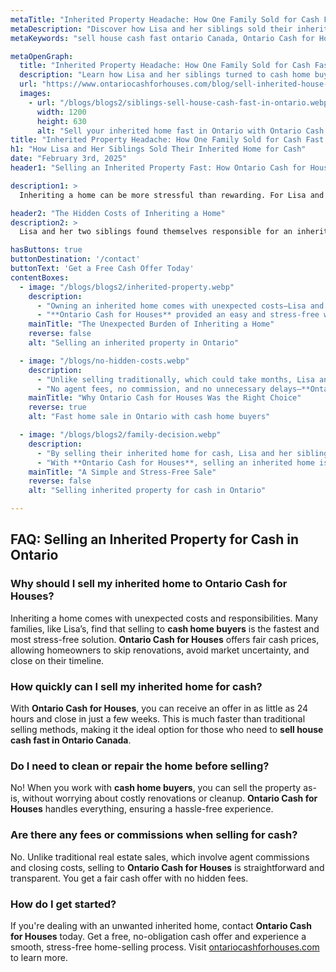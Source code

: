 ```yaml
---
metaTitle: "Inherited Property Headache: How One Family Sold for Cash Fast in Ontario | Ontario Cash for Houses"
metaDescription: "Discover how Lisa and her siblings sold their inherited property quickly and stress-free with Ontario Cash for Houses, avoiding costly upkeep and legal complications."
metaKeywords: "sell house cash fast ontario Canada, Ontario Cash for Houses, cash home buyers"

metaOpenGraph:
  title: "Inherited Property Headache: How One Family Sold for Cash Fast in Ontario"
  description: "Learn how Lisa and her siblings turned to cash home buyers to quickly sell their inherited property, avoiding expensive maintenance and legal complications."
  url: "https://www.ontariocashforhouses.com/blog/sell-inherited-house-fast-ontario"
  images:
    - url: "/blogs/blogs2/siblings-sell-house-cash-fast-in-ontario.webp"
      width: 1200
      height: 630
      alt: "Sell your inherited home fast in Ontario with Ontario Cash for Houses"
title: "Inherited Property Headache: How One Family Sold for Cash Fast in Ontario"
h1: "How Lisa and Her Siblings Sold Their Inherited Home for Cash"
date: "February 3rd, 2025"
header1: "Selling an Inherited Property Fast: How Ontario Cash for Houses Helped Lisa’s Family"

description1: >
  Inheriting a home can be more stressful than rewarding. For Lisa and her siblings, inheriting their late parents’ house in Ontario quickly turned into a burden. The costs of maintenance, property taxes, and disagreements over what to do with the home led them to search for a fast, hassle-free solution. Discover how **Ontario Cash for Houses provided a quick and fair cash offer, allowing them to sell their inherited property with ease. Their experience highlights why cash home buyers are the best choice for homeowners looking to sell house cash fast in Ontario Canada

header2: "The Hidden Costs of Inheriting a Home"
description2: >
  Lisa and her two siblings found themselves responsible for an inherited home they didn’t need. At first, they considered keeping it, but rising property taxes, necessary repairs, and ongoing maintenance costs made it financially draining. In addition, they struggled to agree on what to do—one wanted to sell, another wanted to rent it out, and the third was undecided. Selling traditionally would have taken months and required extensive renovations to make the home market-ready. **Ontario Cash for Houses** stepped in with a simple, fast, and guaranteed cash offer, eliminating the stress of handling the property.

hasButtons: true
buttonDestination: '/contact'
buttonText: 'Get a Free Cash Offer Today'
contentBoxes:
  - image: "/blogs/blogs2/inherited-property.webp"
    description:
      - "Owning an inherited home comes with unexpected costs—Lisa and her siblings quickly realized the financial burden of upkeep, taxes, and disagreements."
      - "**Ontario Cash for Houses** provided an easy and stress-free way to sell their inherited home for cash, avoiding the hassle of repairs, listings, and drawn-out negotiations. **Cash home buyers** offer a simple solution for families looking to move on quickly."
    mainTitle: "The Unexpected Burden of Inheriting a Home"
    reverse: false
    alt: "Selling an inherited property in Ontario"

  - image: "/blogs/no-hidden-costs.webp"
    description: 
      - "Unlike selling traditionally, which could take months, Lisa and her siblings received a fair cash offer within days. **Cash home buyers** like Ontario Cash for Houses handle all the paperwork and closing details, making the process seamless."
      - "No agent fees, no commission, and no unnecessary delays—**Ontario Cash for Houses** specializes in helping homeowners **sell house cash fast in Ontario Canada** while ensuring a fair and transparent process."
    mainTitle: "Why Ontario Cash for Houses Was the Right Choice"
    reverse: true
    alt: "Fast home sale in Ontario with cash home buyers"

  - image: "/blogs/blogs2/family-decision.webp"
    description: 
      - "By selling their inherited home for cash, Lisa and her siblings were able to move forward without financial strain. They split the proceeds fairly, avoided legal battles, and were relieved of the property’s upkeep."
      - "With **Ontario Cash for Houses**, selling an inherited home is fast and straightforward. The hassle-free process made it easy for Lisa and her family to **sell house cash fast in Ontario Canada**, proving why more homeowners trust cash home buyers for stress-free transactions."
    mainTitle: "A Simple and Stress-Free Sale"
    reverse: false
    alt: "Selling inherited property for cash in Ontario"

---
```


## **FAQ: Selling an Inherited Property for Cash in Ontario**

### **Why should I sell my inherited home to Ontario Cash for Houses?**
Inheriting a home comes with unexpected costs and responsibilities. Many families, like Lisa’s, find that selling to **cash home buyers** is the fastest and most stress-free solution. **Ontario Cash for Houses** offers fair cash prices, allowing homeowners to skip renovations, avoid market uncertainty, and close on their timeline.

### **How quickly can I sell my inherited home for cash?**
With **Ontario Cash for Houses**, you can receive an offer in as little as 24 hours and close in just a few weeks. This is much faster than traditional selling methods, making it the ideal option for those who need to **sell house cash fast in Ontario Canada**.

### **Do I need to clean or repair the home before selling?**
No! When you work with **cash home buyers**, you can sell the property as-is, without worrying about costly renovations or cleanup. **Ontario Cash for Houses** handles everything, ensuring a hassle-free experience.

### **Are there any fees or commissions when selling for cash?**
No. Unlike traditional real estate sales, which involve agent commissions and closing costs, selling to **Ontario Cash for Houses** is straightforward and transparent. You get a fair cash offer with no hidden fees.

### **How do I get started?**
If you're dealing with an unwanted inherited home, contact **Ontario Cash for Houses** today. Get a free, no-obligation cash offer and experience a smooth, stress-free home-selling process. Visit [ontariocashforhouses.com](https://www.ontariocashforhouses.com) to learn more.

